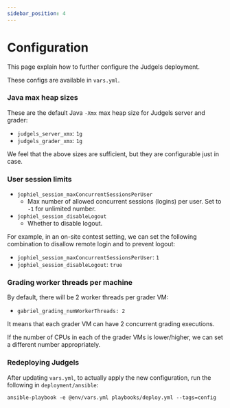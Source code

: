 ```yaml
---
sidebar_position: 4
---
```


# Configuration

This page explain how to further configure the Judgels deployment.

These configs are available in `vars.yml`.

### Java max heap sizes

These are the default Java `-Xmx` max heap size for Judgels server and grader:

- `judgels_server_xmx`: `1g`
- `judgels_grader_xmx`: `1g`

We feel that the above sizes are sufficient, but they are configurable just in case.

### User session limits

- `jophiel_session_maxConcurrentSessionsPerUser`
   - Max number of allowed concurrent sessions (logins) per user. Set to `-1` for unlimited number.
- `jophiel_session_disableLogout`
   - Whether to disable logout.

For example, in an on-site contest setting, we can set the following combination to disallow remote login and to prevent logout:

- `jophiel_session_maxConcurrentSessionsPerUser`: `1`
- `jophiel_session_disableLogout`: `true`

### Grading worker threads per machine

By default, there will be 2 worker threads per grader VM:

- `gabriel_grading_numWorkerThreads: 2`

It means that each grader VM can have 2 concurrent grading executions.

If the number of CPUs in each of the grader VMs is lower/higher, we can set a different number appropriately.

### Redeploying Judgels

After updating `vars.yml`, to actually apply the new configuration, run the following in `deployment/ansible`:

```
ansible-playbook -e @env/vars.yml playbooks/deploy.yml --tags=config
```
